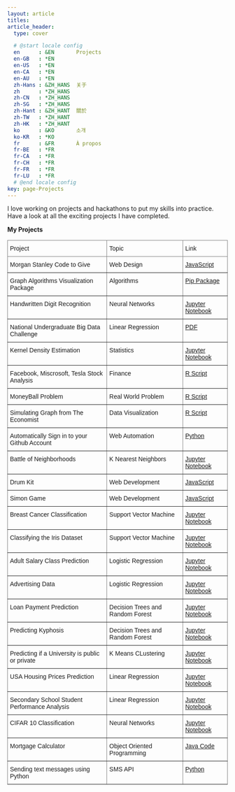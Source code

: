 ```yaml
---
layout: article
titles:
article_header:
  type: cover

  # @start locale config
  en      : &EN       Projects
  en-GB   : *EN
  en-US   : *EN
  en-CA   : *EN
  en-AU   : *EN
  zh-Hans : &ZH_HANS  关于
  zh      : *ZH_HANS
  zh-CN   : *ZH_HANS
  zh-SG   : *ZH_HANS
  zh-Hant : &ZH_HANT  關於
  zh-TW   : *ZH_HANT
  zh-HK   : *ZH_HANT
  ko      : &KO       소개
  ko-KR   : *KO
  fr      : &FR       À propos
  fr-BE   : *FR
  fr-CA   : *FR
  fr-CH   : *FR
  fr-FR   : *FR
  fr-LU   : *FR
  # @end locale config
key: page-Projects
---
```


I love working on projects and hackathons to put my skills into practice.  
Have a look at all the exciting projects I have completed.



**My Projects**

<style type="text/css">
.tg  {border-collapse:collapse;border-spacing:0;}
.tg td{border-color:black;border-style:solid;border-width:1px;font-family:Arial, sans-serif;font-size:14px;
  overflow:hidden;padding:10px 5px;word-break:normal;}
.tg th{border-color:black;border-style:solid;border-width:1px;font-family:Arial, sans-serif;font-size:14px;
  font-weight:normal;overflow:hidden;padding:10px 5px;word-break:normal;}
.tg .tg-0pky{border-color:inherit;text-align:left;vertical-align:top}
</style>
<table class="tg">
<thead>
  <tr>
    <th class="tg-0pky">Project </th>
    <th class="tg-0pky">Topic</th>
    <th class="tg-0pky">Link</th>
  </tr>
</thead>
<tbody>
  <tr>
    <td class="tg-0pky">Morgan Stanley Code to Give</td>
    <td class="tg-0pky">Web Design</td>
    <td class="tg-0pky"><a href="https://github.com/Akarsh654/destanation-hub" rel="noopener noreferrer">JavaScript</a></td>
  </tr>
    <tr>
    <td class="tg-0pky">Graph Algorithms Visualization Package</td>
    <td class="tg-0pky">Algorithms </td>
    <td class="tg-0pky"><a href="https://pypi.org/project/graph-algo-vis/0.2/#description" rel="noopener noreferrer">Pip Package</a></td>
  </tr>
    <tr>
    <td class="tg-0pky">Handwritten Digit Recognition</td>
    <td class="tg-0pky">Neural Networks </td>
    <td class="tg-0pky"><a href="https://github.com/Akarsh654/Deep-Learning-Projects/blob/main/Neural%20Networks/Handwritten%20Digit%20Recognition/Handwritten%20Digit%20Recognition.ipynb" rel="noopener noreferrer">Jupyter Notebook</a></td>
  </tr>
   <tr>
    <td class="tg-0pky">National Undergraduate Big Data Challenge</td>
    <td class="tg-0pky">Linear Regression </td>
    <td class="tg-0pky"><a href="https://github.com/Akarsh654/UnBDC-2020/blob/master/UnBDC_2020_Project_Report.pdf" target="_blank" rel="noopener noreferrer">PDF</a></td>
  </tr>
  <tr>
    <td class="tg-0pky">Kernel Density Estimation</td>
    <td class="tg-0pky">Statistics </td>
    <td class="tg-0pky"><a href="https://github.com/Akarsh654/Data-Analysis-and-Visualization/blob/master/Kernel%20Density%20Estimation%20(KDE)/Kernel%20Density%20Estimation.ipynb" target="_blank" rel="noopener noreferrer">Jupyter Notebook</a></td>
  </tr>
  <tr>
    <td class="tg-0pky">Facebook, Miscrosoft, Tesla Stock Analysis</td>
    <td class="tg-0pky">Finance </td>
    <td class="tg-0pky"><a href="https://github.com/Akarsh654/Data-Analysis-and-Visualization/blob/master/Tesla%2C%20Facebook%2C%20Microsoft%20Stock%20Analysis/Quantmod.R" target="_blank" rel="noopener noreferrer">R Script</a></td>
  </tr>
   <tr>
    <td class="tg-0pky">MoneyBall Problem</td>
    <td class="tg-0pky">Real World Problem </td>
    <td class="tg-0pky"><a href="https://github.com/Akarsh654/Data-Analysis-and-Visualization/blob/master/MoneyBall%20Problem/MoneyBall.R" target="_blank" rel="noopener noreferrer">R Script</a></td>
  </tr>
  <tr>
    <td class="tg-0pky">Simulating Graph from The Economist</td>
    <td class="tg-0pky">Data Visualization </td>
    <td class="tg-0pky"><a href="https://github.com/Akarsh654/Data-Analysis-and-Visualization/blob/master/Graph%20from%20The%20Economist/DataVisualizationGraph.R" target="_blank" rel="noopener noreferrer">R Script</a></td>
  </tr>
    <tr>
    <td class="tg-0pky">Automatically Sign in to your Github Account</td>
    <td class="tg-0pky">Web Automation </td>
    <td class="tg-0pky"><a href="https://github.com/Akarsh654/Web-Automation/blob/master/automation.py" rel="noopener noreferrer">Python</a></td>
  </tr>
   <tr>
    <td class="tg-0pky">Battle of Neighborhoods</td>
    <td class="tg-0pky">K Nearest Neighbors </td>
    <td class="tg-0pky"><a href="https://github.com/Akarsh654/The-Battle-of-Neighborhoods/blob/master/COVID-19%20in%20Toronto%20Neighborhoods.ipynb" rel="noopener noreferrer">Jupyter Notebook</a></td>
  </tr>
     <tr>
    <td class="tg-0pky">Drum Kit</td>
    <td class="tg-0pky">Web Development </td>
    <td class="tg-0pky"><a href="https://akarsh654.github.io/Drum-Kit/" rel="noopener noreferrer">JavaScript</a></td>
  </tr>
     <tr>
    <td class="tg-0pky">Simon Game</td>
    <td class="tg-0pky">Web Development </td>
    <td class="tg-0pky"><a href="https://akarsh654.github.io/Simon-Game/" rel="noopener noreferrer">JavaScript</a></td>
  </tr>
   <tr>
    <td class="tg-0pky">Breast Cancer Classification</td>
    <td class="tg-0pky">Support Vector Machine </td>
    <td class="tg-0pky"><a href="https://github.com/Akarsh654/Machine-Learning-Projects/blob/master/Support%20Vector%20Machine/Breast%20Cancer%20Classification/Breast%20Cancer%20Classification%20using%20SVM.ipynb" rel="noopener noreferrer">Jupyter Notebook</a></td>
  </tr>
     <tr>
    <td class="tg-0pky">Classifying the Iris Dataset</td>
    <td class="tg-0pky">Support Vector Machine </td>
    <td class="tg-0pky"><a href="https://github.com/Akarsh654/Machine-Learning-Projects/blob/master/Support%20Vector%20Machine/Classifying%20the%20Iris%20Dataset/Classifying%20the%20Iris%20Dataset%20using%20SVM.ipynb" rel="noopener noreferrer">Jupyter Notebook</a></td>
  </tr>
  <tr>
    <td class="tg-0pky">Adult Salary Class Prediction</td>
    <td class="tg-0pky">Logistic Regression </td>
    <td class="tg-0pky"><a href="https://github.com/Akarsh654/Machine-Learning-Projects/blob/master/Logistic%20Regression/Adult%20Salary-Class%20Prediction/Adult_SalaryClass_Prediction.R" rel="noopener noreferrer">Jupyter Notebook</a></td>
  </tr>
  <tr>
    <td class="tg-0pky">Advertising Data</td>
    <td class="tg-0pky">Logistic Regression </td>
    <td class="tg-0pky"><a href="https://github.com/Akarsh654/Machine-Learning-Projects/blob/master/Logistic%20Regression/Advertising%20Data/Advertising%20Data%20.ipynb" rel="noopener noreferrer">Jupyter Notebook</a></td>
  </tr>
  <tr>
    <td class="tg-0pky">Loan Payment Prediction</td>
    <td class="tg-0pky">Decision Trees and Random Forest </td>
    <td class="tg-0pky"><a href="https://github.com/Akarsh654/Machine-Learning-Projects/blob/master/Decision%20Trees%20and%20Random%20Forests/Loan%20Payment%20Prediction/Loan%20Payment%20Prediction%20.ipynb" rel="noopener noreferrer">Jupyter Notebook</a></td>
  </tr>
  <tr>
    <td class="tg-0pky">Predicting Kyphosis</td>
    <td class="tg-0pky">Decision Trees and Random Forest </td>
    <td class="tg-0pky"><a href="https://github.com/Akarsh654/Machine-Learning-Projects/blob/master/Decision%20Trees%20and%20Random%20Forests/Predicting%20Kyphosis%20Kaggle%20Challenge/Kyphosis%20Prediction.ipynb" rel="noopener noreferrer">Jupyter Notebook</a></td>
  </tr>
   <tr>
    <td class="tg-0pky">Predicting if a University is public or private</td>
    <td class="tg-0pky">K Means CLustering </td>
    <td class="tg-0pky"><a href="https://github.com/Akarsh654/Machine-Learning-Projects/blob/master/K%20Means%20Clustering/Predicting%20if%20a%20university%20is%20Public%20or%20Private/Predicting%20if%20a%20university%20is%20Private%20or%20Public.ipynb" rel="noopener noreferrer">Jupyter Notebook</a></td>
  </tr>
  <tr>
    <td class="tg-0pky">USA Housing Prices Prediction</td>
    <td class="tg-0pky">Linear Regression </td>
    <td class="tg-0pky"><a href="https://github.com/Akarsh654/Machine-Learning-Projects/blob/master/Linear%20Regression/USA%20housing%20prices%20prediction/USA%20Housing%20Prices%20Prediction.ipynb" rel="noopener noreferrer">Jupyter Notebook</a></td>
  </tr>
  <tr>
    <td class="tg-0pky">Secondary School Student Performance Analysis</td>
    <td class="tg-0pky">Linear Regression </td>
    <td class="tg-0pky"><a href="https://github.com/Akarsh654/Machine-Learning-Projects/blob/master/Linear%20Regression/Student%20Perfomance%20Analysis/linearreg.R" rel="noopener noreferrer">Jupyter Notebook</a></td>
  </tr>
  <tr>
    <td class="tg-0pky">CIFAR 10 Classification</td>
    <td class="tg-0pky">Neural Networks </td>
    <td class="tg-0pky"><a href="https://github.com/Akarsh654/Deep-Learning-Projects/blob/main/Neural%20Networks/CIFAR-10%20Image%20Classification/CIFAR10%20Classification.ipynb" rel="noopener noreferrer">Jupyter Notebook</a></td>
  </tr>
  <tr>
    <td class="tg-0pky">Mortgage Calculator</td>
    <td class="tg-0pky">Object Oriented Programming </td>
    <td class="tg-0pky"><a href="https://github.com/Akarsh654/Java-Projects/blob/master/Mortgage%20Calculator/MortgageCalculator.java" rel="noopener noreferrer">Java Code</a></td>
  </tr>
  <tr>
    <td class="tg-0pky">Sending text messages using Python</td>
    <td class="tg-0pky">SMS API </td>
    <td class="tg-0pky"><a href="https://github.com/Akarsh654/SMS-using-python/blob/master/Send%20SMS%20using%20Python/textmessage.py">Python</a></td>
  </tr>
  
</tbody>
</table>





